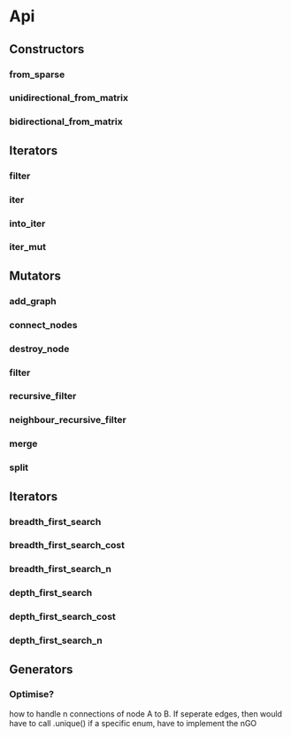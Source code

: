 
# Api

## Constructors

### from_sparse

### unidirectional_from_matrix

### bidirectional_from_matrix

## Iterators

### filter

### iter

### into_iter

### iter_mut

## Mutators

### add_graph

### connect_nodes

### destroy_node

### filter

### recursive_filter

### neighbour_recursive_filter

### merge

### split

## Iterators

### breadth_first_search
### breadth_first_search_cost
### breadth_first_search_n

### depth_first_search
### depth_first_search_cost
### depth_first_search_n

## Generators

### Optimise?

how to handle n connections of node A to B.
If seperate edges, then would have to call .unique()
if a specific enum, have to implement the nGO


